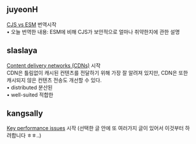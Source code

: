 <h2>juyeonH</h2><a href="https://www.notion.so/study66/CJS-vs-ESM-b3c54008f82f4d5ab51fbdcb215e5ac8?pvs=4#dbd99fccbff44b878ebb94c7f0eb88cd">CJS vs ESM</a> 번역시작<br>• 오늘 번역한 내용: ESM에 비해 CJS가 보안적으로 얼마나 취약한지에 관한 설명<h2>slaslaya</h2><a href="https://www.notion.so/study66/Content-delivery-networks-CDNs-8da10767f0b8488f8bf89454479c6ba6">Content delivery networks (CDNs)</a> 시작<br>CDN은 틀림없이 캐시된 컨텐츠를 전달하기 위해 가장 잘 알려져 있지만, CDN은 또한 캐시되지 않은 컨텐츠 전송도 개선할 수 있다.<br>• distributed 분산된<br>• well-suited 적합한<br>
<h2>kangsally</h2><a href="https://www.notion.so/study66/Key-performance-issues-efecb7db152b447683d669ee7c5f7d11">Key performance issues</a> 시작 (선택한 글 안에 또 여러가지 글이 있어서 이것부터 하려합니다 ㅎㅎ..)